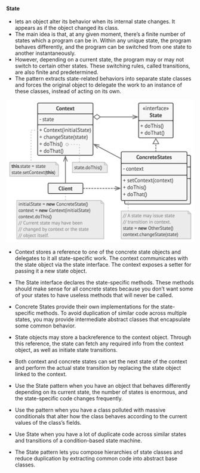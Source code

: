 #### State

- lets an object alter its behavior when its internal state changes. It appears as if the object changed its class.
- The main idea is that, at any given moment, there’s a finite number of states which a program can be in. Within any unique state, the program behaves differently, and the program can be switched from one state to another instantaneously.
- However, depending on a current state, the program may or may not switch to certain other states. These switching rules, called transitions, are also finite and predetermined.
- The pattern extracts state-related behaviors into separate state classes and forces the original object to delegate the work to an instance of these classes, instead of acting on its own.

![structure-en-2x-state.png](../../../../../diagrams/structure-en-2x-state.png)


- Context stores a reference to one of the concrete state objects and delegates to it all state-specific work. The context communicates with the state object via the state interface. The context exposes a setter for passing it a new state object.
- The State interface declares the state-specific methods. These methods should make sense for all concrete states because you don’t want some of your states to have useless methods that will never be called.
- Concrete States provide their own implementations for the state-specific methods. To avoid duplication of similar code across multiple states, you may provide intermediate abstract classes that encapsulate some common behavior.
- State objects may store a backreference to the context object. Through this reference, the state can fetch any required info from the context object, as well as initiate state transitions.
- Both context and concrete states can set the next state of the context and perform the actual state transition by replacing the state object linked to the context.


- Use the State pattern when you have an object that behaves differently depending on its current state, the number of states is enormous, and the state-specific code changes frequently.
- Use the pattern when you have a class polluted with massive conditionals that alter how the class behaves according to the current values of the class’s fields.
- Use State when you have a lot of duplicate code across similar states and transitions of a condition-based state machine. 
- The State pattern lets you compose hierarchies of state classes and reduce duplication by extracting common code into abstract base classes.